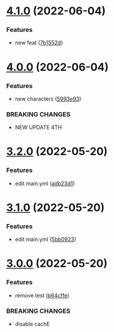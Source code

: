 # [4.1.0](https://github.com/Hussein-Attie/APT3/compare/v4.0.0...v4.1.0) (2022-06-04)


### Features

* new feat ([7b1552d](https://github.com/Hussein-Attie/APT3/commit/7b1552d5366f27d3607ba9219265e36cfa83f511))



# [4.0.0](https://github.com/Hussein-Attie/APT3/compare/v3.2.0...v4.0.0) (2022-06-04)


### Features

* new characters ([5993e93](https://github.com/Hussein-Attie/APT3/commit/5993e9367b0fa01867e5f595050c8eea6c0e64c3))


### BREAKING CHANGES

* NEW UPDATE 4TH



# [3.2.0](https://github.com/Hussein-Attie/APT3/compare/v3.1.0...v3.2.0) (2022-05-20)


### Features

* edit main.yml ([adb23d1](https://github.com/Hussein-Attie/APT3/commit/adb23d138adc4f3c6d1014131735dc28de50aafd))



# [3.1.0](https://github.com/Hussein-Attie/APT3/compare/v3.0.0...v3.1.0) (2022-05-20)


### Features

* edit main.yml ([5bb0923](https://github.com/Hussein-Attie/APT3/commit/5bb0923e7a010dceb182071258a9c5f657c482ab))



# [3.0.0](https://github.com/Hussein-Attie/APT3/compare/v2.4.0...v3.0.0) (2022-05-20)


### Features

* remove test ([b64cffe](https://github.com/Hussein-Attie/APT3/commit/b64cffef979df1194bbeb6e410f2419f277aa7fa))


### BREAKING CHANGES

* disable cachE



